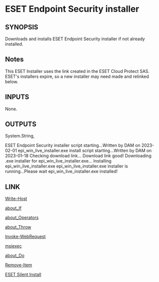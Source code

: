 # ESET Endpoint Security installer
    
## SYNOPSIS

Downloads and installs ESET Endpoint Security installer if not already installed.


## Notes

This ESET Installer uses the link created in the ESET Cloud Protect SAS. ESET's installers expire, so a new installer may need made and relinked below.
  

## INPUTS
        
None.


## OUTPUTS
        
System.String,

ESET Endpoint Security installer script starting...Written by DAM on 2023-02-01
epi_win_live_installer.exe install script starting...Written by DAM on 2023-01-18
Checking download link...
Download link good!
Downloading .exe installer for epi_win_live_installer.exe...
Installing epi_win_live_installer.exe
epi_win_live_installer.exe installer is running...Please wait
epi_win_live_installer.exe installed!

## LINK

[Write-Host](https://learn.microsoft.com/en-us/powershell/module/microsoft.powershell.utility/write-host?view=powershell-7.3)

[about_If](https://learn.microsoft.com/en-us/powershell/module/microsoft.powershell.core/about/about_if?view=powershell-7.3)

[about_Operators](https://learn.microsoft.com/en-us/powershell/module/microsoft.powershell.core/about/about_operators?view=powershell-7.3)
 
[about_Throw](https://learn.microsoft.com/en-us/powershell/module/microsoft.powershell.core/about/about_throw?view=powershell-7.3)

[Invoke-WebRequest](https://learn.microsoft.com/en-us/powershell/module/microsoft.powershell.utility/invoke-webrequest?view=powershell-7.3)

[msiexec](https://learn.microsoft.com/en-us/windows-server/administration/windows-commands/msiexec)

[about_Do](https://learn.microsoft.com/en-us/powershell/module/microsoft.powershell.core/about/about_do?view=powershell-7.3)

[Remove-Item](https://learn.microsoft.com/en-us/powershell/module/microsoft.powershell.management/remove-item?view=powershell-7.3)

[ESET Silent Install](https://support.eset.com/en/kb6820-deploy-the-eset-management-agent-and-the-eset-endpoint-product-together-7x)

